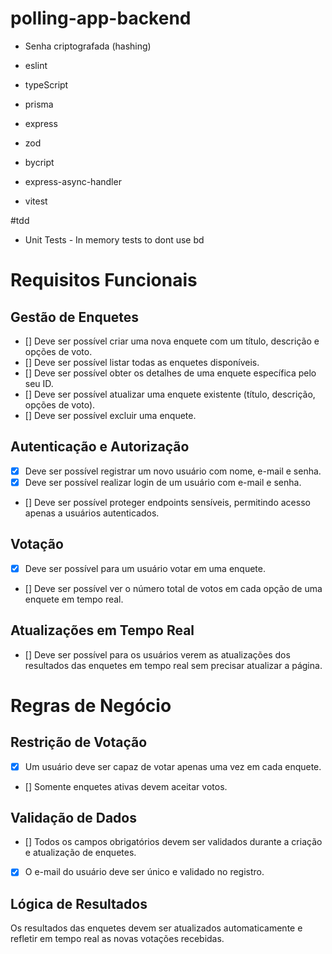 # polling-app-backend

- Senha criptografada (hashing)

- eslint
- typeScript
- prisma
- express
- zod
- bycript
- express-async-handler
- vitest

#tdd
- Unit Tests - In memory tests to dont use bd

# Requisitos Funcionais
## Gestão de Enquetes

- [] Deve ser possível criar uma nova enquete com um título, descrição e opções de voto.
- [] Deve ser possível listar todas as enquetes disponíveis.
- [] Deve ser possível obter os detalhes de uma enquete específica pelo seu ID.
- [] Deve ser possível atualizar uma enquete existente (título, descrição, opções de voto).
- [] Deve ser possível excluir uma enquete.

## Autenticação e Autorização

- [x] Deve ser possível registrar um novo usuário com nome, e-mail e senha.
- [x] Deve ser possível realizar login de um usuário com e-mail e senha.
- [] Deve ser possível proteger endpoints sensíveis, permitindo acesso apenas a usuários autenticados.
## Votação

- [x] Deve ser possível para um usuário votar em uma enquete.
- [] Deve ser possível ver o número total de votos em cada opção de uma enquete em tempo real.

## Atualizações em Tempo Real

- [] Deve ser possível para os usuários verem as atualizações dos resultados das enquetes em tempo real sem precisar atualizar a página.
# Regras de Negócio
## Restrição de Votação

- [x] Um usuário deve ser capaz de votar apenas uma vez em cada enquete.
- [] Somente enquetes ativas devem aceitar votos.
## Validação de Dados

- [] Todos os campos obrigatórios devem ser validados durante a criação e atualização de enquetes.
- [x] O e-mail do usuário deve ser único e validado no registro.

## Lógica de Resultados

Os resultados das enquetes devem ser atualizados automaticamente e refletir em tempo real as novas votações recebidas.
